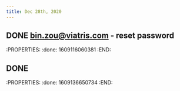 ```yaml
---
title: Dec 28th, 2020
---
```


## DONE bin.zou@viatris.com - reset password
:PROPERTIES:
:done: 1609116060381
:END:
## DONE 
:PROPERTIES:
:done: 1609136650734
:END:
